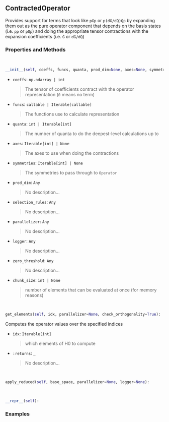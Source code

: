 ## <a id="Psience.BasisReps.Operators.ContractedOperator">ContractedOperator</a>
Provides support for terms that look like `pGp` or `p(dG/dQ)Qp` by
expanding them out as the pure operator component that depends on the basis states (i.e. `pp` or `pQp`)
and doing the appropriate tensor contractions with the expansion coefficients (i.e. `G` or `dG/dQ`)

### Properties and Methods
<a id="Psience.BasisReps.Operators.ContractedOperator.__init__" class="docs-object-method">&nbsp;</a>
```python
__init__(self, coeffs, funcs, quanta, prod_dim=None, axes=None, symmetries=None, selection_rules=None, selection_rule_steps=None, zero_threshold=1e-14, chunk_size=None, parallelizer=None, logger=None): 
```

- `coeffs`: `np.ndarray | int`
    >The tensor of coefficients contract with the operator representation (`0` means no term)
- `funcs`: `callable | Iterable[callable]`
    >The functions use to calculate representation
- `quanta`: `int | Iterable[int]`
    >The number of quanta to do the deepest-level calculations up to
- `axes`: `Iterable[int] | None`
    >The axes to use when doing the contractions
- `symmetries`: `Iterable[int] | None`
    >The symmetries to pass through to `Operator`
- `prod_dim`: `Any`
    >No description...
- `selection_rules`: `Any`
    >No description...
- `parallelizer`: `Any`
    >No description...
- `logger`: `Any`
    >No description...
- `zero_threshold`: `Any`
    >No description...
- `chunk_size`: `int | None`
    >number of elements that can be evaluated at once (for memory reasons)

<a id="Psience.BasisReps.Operators.ContractedOperator.get_elements" class="docs-object-method">&nbsp;</a>
```python
get_elements(self, idx, parallelizer=None, check_orthogonality=True): 
```
Computes the operator values over the specified indices
- `idx`: `Iterable[int]`
    >which elements of H0 to compute
- `:returns`: `_`
    >No description...

<a id="Psience.BasisReps.Operators.ContractedOperator.apply_reduced" class="docs-object-method">&nbsp;</a>
```python
apply_reduced(self, base_space, parallelizer=None, logger=None): 
```

<a id="Psience.BasisReps.Operators.ContractedOperator.__repr__" class="docs-object-method">&nbsp;</a>
```python
__repr__(self): 
```

### Examples


